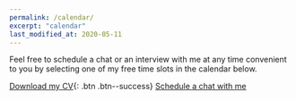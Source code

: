 ```yaml
---
permalink: /calendar/
excerpt: "calendar"
last_modified_at: 2020-05-11
---
```


Feel free to schedule a chat or an interview with me at any time convenient to you by selecting one of my free time slots in the calendar below.

[<i class="fas fa-download"></i> Download my CV](https://www.dropbox.com/scl/fi/f6taj9tsj2gzp867nbjja/Valliammai-Subramanian.pdf?dl=1){: .btn .btn--success}  <a href="/calendar/" class="btn btn--info">Schedule a chat with me</a>

<!-- Calendly inline widget begin -->
<div class="calendly-inline-widget" data-url="https://calendly.com/valliammai-kothai/chat?hide_event_type_details=1" style="min-width:320px;height:1200px;"></div>
<script type="text/javascript" src="https://assets.calendly.com/assets/external/widget.js"></script>
<!-- Calendly inline widget end -->
